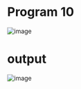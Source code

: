 # Program 10
![image](https://github.com/user-attachments/assets/6515cd03-5504-4791-bfdd-ba2c7fcd0098)
# output
![image](https://github.com/user-attachments/assets/858d2d1a-c83e-4305-ac10-ca436d18700a)




